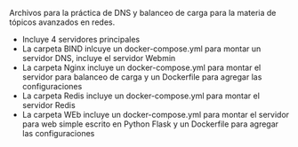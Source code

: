 Archivos para la práctica de DNS y balanceo de carga para la materia de tópicos avanzados en redes.
 - Incluye 4 servidores principales
 - La carpeta BIND inlcuye un docker-compose.yml para montar un servidor DNS, incluye el servidor Webmin
 - La carpeta Nginx incluye un docker-compose.yml para montar el servidor para balanceo de carga y un Dockerfile para agregar las configuraciones
 - La carpeta Redis incluye un docker-compose.yml para montar el servidor Redis
 - La carpeta WEb incluye un docker-compose.yml para montar el servidor para web simple escrito en Python  Flask y un Dockerfile para agregar las configuraciones
